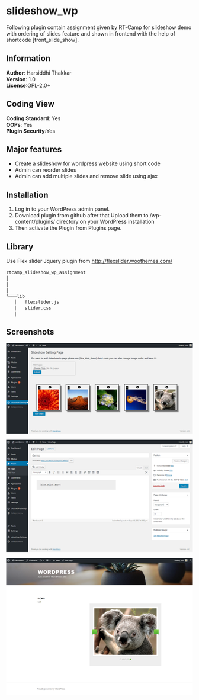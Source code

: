 # slideshow_wp
Following plugin contain assignment given by RT-Camp for slideshow demo with ordering of slides feature and shown in frontend with the help of shortcode [front_slide_show].
## Information
**Author**: Harsiddhi Thakkar  
**Version**: 1.0  
**License**:GPL-2.0+  
## Coding View 
**Coding Standard**: Yes  
**OOPs**: Yes  
**Plugin Security**:Yes
## Major features
* Create a slideshow for wordpress website using short code
* Admin can reorder slides
* Admin can add multiple slides and remove slide using ajax
## Installation
1. Log in to your WordPress admin panel.
2. Download plugin from github after that Upload them to /wp-content/plugins/ directory on your WordPress installation
3. Then activate the Plugin from Plugins page.
## Library
Use Flex slider Jquery plugin from http://flexslider.woothemes.com/   
```
rtcamp_slideshow_wp_assignment
│   
│      
│
└───lib
   │   flexslider.js
   │   slider.css
   │

```
## Screenshots
![alt text](sn3.png)  

![alt text](sn2.png)

![alt text](sn1.png)




